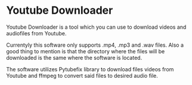 # Youtube Downloader

Youtube Downloader is a tool which you can use to download videos and audiofiles from Youtube.

Currentyly this software only supports .mp4, .mp3 and .wav files. Also a good thing to mention is that the directory where the files will be downloaded is the same where the software is located. 

The software utilizes Pytubefix library to download files videos from Youtube and ffmpeg to convert said files to desired audio file.
